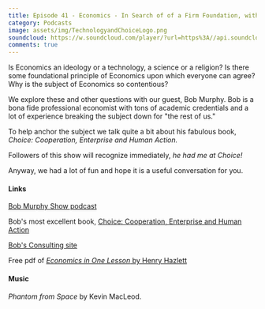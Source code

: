 ```yaml
---
title: Episode 41 - Economics - In Search of of a Firm Foundation, with Bob Murphy
category: Podcasts
image: assets/img/TechnologyandChoiceLogo.png
soundcloud: https://w.soundcloud.com/player/?url=https%3A//api.soundcloud.com/tracks/546593142
comments: true
---
```


Is Economics an ideology or a technology, a science or a religion? Is there some foundational principle of Economics upon which everyone can agree? Why is the subject of Economics so contentious?

We explore these and other questions with our guest, Bob Murphy. Bob is a bona fide professional economist with tons of academic credentials and a lot of experience breaking the subject down for "the rest of us."

To help anchor the subject we talk quite a bit about his fabulous book, *Choice: Cooperation, Enterprise and Human Action.* 

Followers of this show will recognize immediately, *he had me at Choice!*

Anyway, we had a lot of fun and hope it is a useful conversation for you.


#### Links

[Bob Murphy Show podcast](https://www.bobmurphyshow.com/) 

Bob's most excellent book, [Choice: Cooperation, Enterprise and Human Action](https://www.amazon.com/Ayurveda-Simplified-Dr-Nisha-Manikantan-ebook/dp/B01MT66D39/ref=sr_1_3?ie=UTF8&qid=1544080544&sr=8-3&keywords=ayurveda+simplified)

[Bob's Consulting site](https://consultingbyrpm.com/)

Free pdf of [*Economics in One Lesson* by Henry Hazlett](https://mises.org/system/tdf/Henry%20Hazlitt%20Economics%20in%20One%20Lesson.pdf?file=1&type=document)


#### Music

*Phantom from Space* by Kevin MacLeod.
